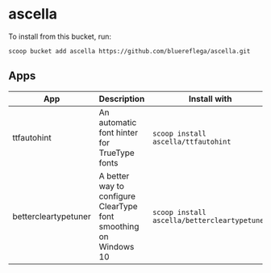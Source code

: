 # ascella

To install from this bucket, run:

```
scoop bucket add ascella https://github.com/bluereflega/ascella.git
```

## Apps

| **App**              | **Description**                                                  | **Install with**                             |
|----------------------|------------------------------------------------------------------|----------------------------------------------|
| ttfautohint          | An automatic font hinter for TrueType fonts                      | `scoop install ascella/ttfautohint`          |
| bettercleartypetuner | A better way to configure ClearType font smoothing on Windows 10 | `scoop install ascella/bettercleartypetuner` |
